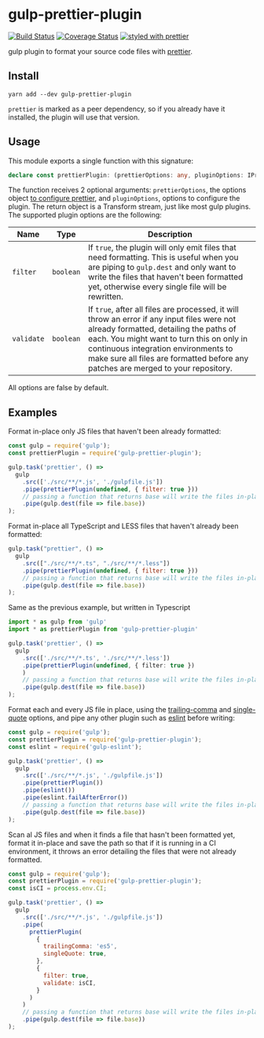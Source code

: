 # gulp-prettier-plugin

[![Build Status](https://travis-ci.org/GAumala/gulp-prettier-plugin.svg?branch=master)](https://travis-ci.org/GAumala/gulp-prettier-plugin) [![Coverage Status](https://coveralls.io/repos/github/GAumala/gulp-prettier-plugin/badge.svg?branch=master)](https://coveralls.io/github/GAumala/gulp-prettier-plugin?branch=master) [![styled with prettier](https://img.shields.io/badge/styled_with-prettier-ff69b4.svg)](https://github.com/prettier/prettier)

gulp plugin to format your source code files with [prettier](https://github.com/prettier/prettier).

## Install

```
yarn add --dev gulp-prettier-plugin
```

`prettier` is marked as a peer dependency, so if you already have it installed, the plugin will use that version.

## Usage

This module exports a single function with this signature:

```TypeScript
declare const prettierPlugin: (prettierOptions: any, pluginOptions: IPrettierPluginOptions) => PrettierTransform;
```

The function receives 2 optional arguments: `prettierOptions`, the options object [to configure prettier](https://github.com/prettier/prettier#options), and `pluginOptions`, options to configure the plugin. The return object is a Transform stream, just like most gulp plugins. The supported plugin options are the following:

Name | Type | Description
--- | --- | ---
`filter` | `boolean` | If `true`, the plugin will only emit files that need formatting.  This is useful when you are piping to `gulp.dest` and only want to write the files that haven't been formatted yet, otherwise every single file will be rewritten.
`validate` | `boolean` | If `true`, after all files are processed, it will throw an error if any input files were not already formatted, detailing the paths of each. You might want to turn this on only in continuous integration environments to make sure all files are formatted before any patches are merged to your repository.

All options are false by default.

## Examples

Format in-place only JS files that haven't been already formatted:

``` javascript
const gulp = require('gulp');
const prettierPlugin = require('gulp-prettier-plugin');

gulp.task('prettier', () =>
  gulp
    .src(['./src/**/*.js', './gulpfile.js'])
    .pipe(prettierPlugin(undefined, { filter: true }))
    // passing a function that returns base will write the files in-place
    .pipe(gulp.dest(file => file.base))
);
```

Format in-place all TypeScript and LESS files that haven't already been formatted:

``` javascript
gulp.task("prettier", () =>
  gulp
    .src(["./src/**/*.ts", "./src/**/*.less"])
    .pipe(prettierPlugin(undefined, { filter: true }))
    // passing a function that returns base will write the files in-place
    .pipe(gulp.dest(file => file.base))
);
```
Same as the previous example, but written in Typescript

``` typescript
import * as gulp from 'gulp'
import * as prettierPlugin from 'gulp-prettier-plugin'

gulp.task('prettier', () =>
  gulp
    .src(['./src/**/*.ts', './src/**/*.less'])
    .pipe(prettierPlugin(undefined, { filter: true })
    )
    // passing a function that returns base will write the files in-place
    .pipe(gulp.dest(file => file.base))
);
```

Format each and every JS file in place, using the [trailing-comma](https://github.com/prettier/prettier#trailing-commas) and [single-quote](https://github.com/prettier/prettier#quotes) options, and pipe any other plugin such as [eslint](eslint.org) before writing:

``` javascript
const gulp = require('gulp');
const prettierPlugin = require('gulp-prettier-plugin');
const eslint = require('gulp-eslint');

gulp.task('prettier', () =>
  gulp
    .src(['./src/**/*.js', './gulpfile.js'])
    .pipe(prettierPlugin())
    .pipe(eslint())
    .pipe(eslint.failAfterError())
    // passing a function that returns base will write the files in-place
    .pipe(gulp.dest(file => file.base))
);
```

Scan al JS files and when it finds a file that hasn't been formatted yet, format it in-place and save the path so that if it is running in a CI environment, it throws an error detailing the files that were not already formatted.

``` javascript
const gulp = require('gulp');
const prettierPlugin = require('gulp-prettier-plugin');
const isCI = process.env.CI;

gulp.task('prettier', () =>
  gulp
    .src(['./src/**/*.js', './gulpfile.js'])
    .pipe(
      prettierPlugin(
        {
          trailingComma: 'es5',
          singleQuote: true,
        },
        {
          filter: true,
          validate: isCI,
        }
      )
    )
    // passing a function that returns base will write the files in-place
    .pipe(gulp.dest(file => file.base))
);
```
